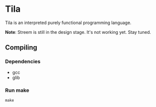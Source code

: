 # Tila

Tila is an interpreted purely functional programming language.

**Note**: Streem is still in the design stage. It's not working yet. Stay tuned.

## Compiling
### Dependencies
- gcc
- glib

### Run make
`make`
